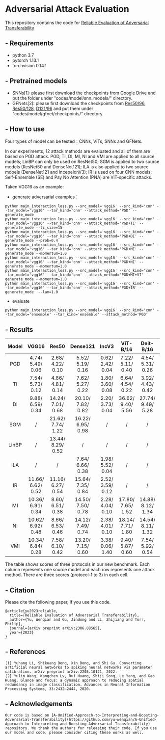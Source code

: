 
# Adversarial Attack Evaluation
This repository contains the code for [	
Reliable Evaluation of Adversarial Transferability
](http://arxiv.org/abs/2306.08565)

## - Requirements
- python 3.7
- pytorch 1.13.1
- torchvision 0.14.1

## - Pretrained models
- SNNs[1]: please first download the checkpoints from [Google Drive](https://drive.google.com/drive/folders/1vwNx4xTF6EG_Brbu-6mGkgC2HcfgtBTe) and put the folder under "codes/model/snn_models/" directory.
- GFNets[2]: please first download the checkpoints from [Res50/96](https://drive.google.com/file/d/1Iun8o4o7cQL-7vSwKyNfefOgwb9-o9kD/view?usp=sharing), [Res50/128](https://drive.google.com/file/d/1cEj0dXO7BfzQNd5fcYZOQekoAe3_DPia/view?usp=sharing), [D121/96](https://drive.google.com/file/d/1UflIM29Npas0rTQSxPqwAT6zHbFkQq6R/view?usp=sharing) and put them under "codes/model/gfnet/checkpoints/" directory. 
## - How to use

Four types of model can be tested：CNNs, ViTs, SNNs and GFNets.

In our experiments, 12 attack methods are evaluated and all of them are based on PGD attack. PGD, TI, DI, MI, NI and VMI are applied to all source models; LinBP can only be used on ResNet50; SGM is applied to two source models (ResNet50 and DenseNet121); ILA is also applied to two source mdoels (DenseNet121 and IncepeionV3); IR is used on four CNN models; Self-Ensemble (SE) and Pay No Attention (PNA) are ViT-specific attacks.

Taken VGG16 as an example: 

- generate adversarial examples：

```
python main_interaction_loss.py --src_model='vgg16' --src_kind='cnn' --tar_model='vgg16' --tar_kind='cnn' --attack_method='PGD' --generate_mode
python main_interaction_loss.py --src_model='vgg16' --src_kind='cnn' --tar_model='vgg16' --tar_kind='cnn' --attack_method='PGD+TI' --generate_mode --ti_size=15
python main_interaction_loss.py --src_model='vgg16' --src_kind='cnn' --tar_model='vgg16' --tar_kind='cnn' --attack_method='PGD+DI' --generate_mode --prob=0.4
python main_interaction_loss.py --src_model='vgg16' --src_kind='cnn' --tar_model='vgg16' --tar_kind='cnn' --attack_method='PGD+MI' --generate_mode --momentum=1.0
python main_interaction_loss.py --src_model='vgg16' --src_kind='cnn' --tar_model='vgg16' --tar_kind='cnn' --attack_method='PGD+NI' --generate_mode --momentum=1.0
python main_interaction_loss.py --src_model='vgg16' --src_kind='cnn' --tar_model='vgg16' --tar_kind='cnn' --attack_method='PGD+MI+VI' --generate_mode --momentum=1.0
python main_interaction_loss.py --src_model='vgg16' --src_kind='cnn' --tar_model='vgg16' --tar_kind='cnn' --attack_method='PGD+IR' --generate_mode  --lam=1.0
```

- evaluate
```
python main_interaction_loss.py --src_model='vgg16' --src_kind='cnn' --tar_model='ensemble' --tar_kind='ensemble' --attack_method='PGD'
```

## - Results
  
| Model | VGG16 | Res50 | Dense121 | IncV3 | ViT-B/16 | Deit-B/16 | Swin-B/4/7 | Avg |
| :----: | :----: | :----: | :----: | :----: | :---: | :---: | :------: | :------: |
| PGD | 4.74/<br>5.49/<br>0.06 | 2.68/<br>4.22/<br>0.10 | 5.52/<br>5.19/<br>0.16 | 0.62/<br>2.42/<br>0.04 | 7.22/<br>5.11/<br>0.40 | 4.54/<br>5.31/<br>0.26 | 0.76/<br>2.66/<br>0.06 | 3.73/<br>4.34/<br>0.15 |
| TI | 7.54/<br>5.73/<br>0.12 | 4.86/<br>4.81/<br>0.14 | 7.62/<br>5.27/<br>0.22 | 1.80/<br>3.60/<br>0.08 | 6.64/<br>4.54/<br>0.22 | 3.92/<br>4.43/<br>0.42 | 3.72/<br>3.99/<br>0.34 | 5.16/<br>4.62/<br>0.22 |
| DI | 9.88/<br>6.59/<br>0.34 | 14.24/<br>7.01/<br>0.68 | 20.10/<br>7.82/<br>0.82 | 2.20/<br>3.73/<br>0.04 | 36.62/<br>9.40/<br>5.56 | 27.74/<br>9.49/<br>5.28 | 10.40/<br>5.45/<br>1.08 | 17.31/<br>7.07/<br>1.97 |
| SGM | /<br>| 21.62/<br>7.74/<br>1.22 | 16.22/<br>6.95/<br>0.98 | /<br>| /<br>| /<br>| /<br>| 18.92/<br>7.345/<br>1.71 |
| LinBP | /<br>| 13.44/<br>8.29/<br>0.52 | /<br>| /<br>| /<br>| /<br>| /<br>| 13.44/<br>8.29/<br>0.52 |
| ILA | /<br>| /<br>| 7.64/<br>6.66/<br>0.38 | 1.98/<br>5.52/<br>0.04 | /<br>| /<br>| /<br>| 4.81/<br>6.09/<br>0.21 |
| IR | 11.66/<br>6.62/<br>0.52 | 11.16/<br>6.27/<br>0.54 | 15.64/<br>7.35/<br>0.84 | 2.52/<br>3.59/<br>0.12 | /<br>| /<br>| /<br>| 10.25/<br>5.96/<br>0.51 |
| MI | 10.36/<br>6.91/<br>0.34 | 8.60/<br>6.51/<br>0.38 | 14.50/<br>7.50/<br>0.78 | 2.28/<br>4.04/<br>0.10 | 17.80/<br>7.65/<br>1.52 | 14.88/<br>8.12/<br>1.34 | 3.96/<br>4.55/<br>0.30 | 10.34/<br>6.47/<br>0.68 |
| NI | 10.62/<br>6.92/<br>0.48 | 8.66/<br>6.53/<br>0.46 | 14.12/<br>7.49/<br>0.74 | 2.38/<br>4.01/<br>0.10 | 18.14/<br>7.71/<br>1.80 | 14.54/<br>8.11/<br>1.32 | 4.12/<br>4.57/<br>0.28 | 10.37/<br>6.48/<br>0.74 |
| VMI | 10.34/<br>6.84/<br>0.28 | 7.58/<br>6.10/<br>0.42 | 13.20/<br>7.15/<br>0.60 | 3.38/<br>0.06/<br>1.40 | 9.40/<br>5.87/<br>0.60 | 7.54/<br>5.92/<br>0.54 | 3.86/<br>4.47/<br>0.32 | 7.9/<br>5.20/<br>0.59 |

The table shows scores of three protocols in our new benchmark. Each column represents one source model and each row represents one attack method. There are three scores (protocol-1 to 3) in each cell. 

## - Citation

Please cite the following paper, if you use this code.

```
@article{yu2023reliable,
  title={Reliable Evaluation of Adversarial Transferability},
  author={Yu, Wenqian and Gu, Jindong and Li, Zhijiang and Torr, Philip},
  journal={arXiv preprint arXiv:2306.08565},
  year={2023}
}
```

## - References

```
[1] Yuhang Li, Shikuang Deng, Xin Dong, and Shi Gu. Converting artificial neural networks to spiking neural networks via parameter calibration. arXiv preprint arXiv:2205.10121, 2022.
[2] Yulin Wang, Kangchen Lv, Rui Huang, Shiji Song, Le Yang, and Gao Huang. Glance and focus: a dynamic approach to reducing spatial redundancy in image classification. Advances in Neural Information Processing Systems, 33:2432–2444, 2020.

```

## - Acknowledgements
```
Our code is based on [A-Unified-Approach-to-Interpreting-and-Boosting-Adversarial-Transferability](https://github.com/yu-wenqian/A-Unified-Approach-to-Interpreting-and-Boosting-Adversarial-Transferability) repository. We thank the authors for releasing their code. If you use our model and code, please consider citing these works as well.
```
